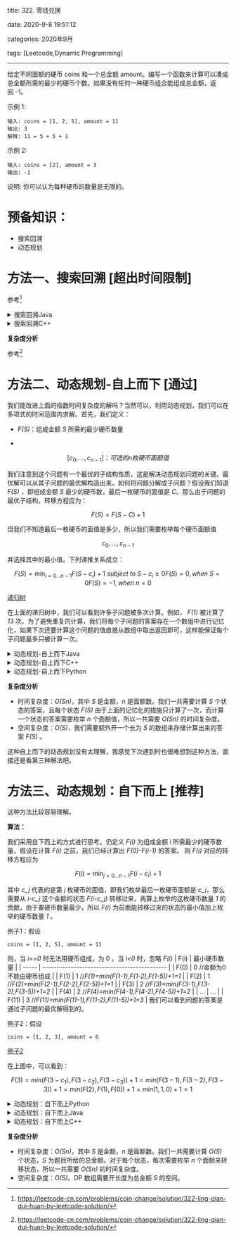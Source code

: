 title: 322. 零钱兑换

date: 2020-9-8 19:51:12

categories: 2020年9月

tags: [Leetcode,Dynamic Programming]

---

给定不同面额的硬币 coins 和一个总金额 amount。编写一个函数来计算可以凑成总金额所需的最少的硬币个数。如果没有任何一种硬币组合能组成总金额，返回 -1。


<!-- more -->


示例 1:
    
    输入: coins = [1, 2, 5], amount = 11
    输出: 3 
    解释: 11 = 5 + 5 + 1
示例 2:
    
    输入: coins = [2], amount = 3
    输出: -1


说明:
    你可以认为每种硬币的数量是无限的。

# 预备知识：

- 搜索回溯
- 动态规划

# 方法一、搜索回溯 [超出时间限制]
参考[^1]

<details>
    <summary>搜索回溯Java</summary>

```Java []
public class Solution {

  public int coinChange(int[] coins, int amount) {
    return coinChange(0, coins, amount);
  }

  private int coinChange(int idxCoin, int[] coins, int amount) {
    if (amount == 0)
      return 0;
    if (idxCoin < coins.length && amount > 0) {
      int maxVal = amount / coins[idxCoin];
      int minCost = Integer.MAX_VALUE;
      for (int x = 0; x <= maxVal; x++) {
        if (amount >= x * coins[idxCoin]) {
          int res = coinChange(idxCoin + 1, coins, amount - x * coins[idxCoin]);
          if (res != -1)
            minCost = Math.min(minCost, res + x);
        }
      }
      return (minCost == Integer.MAX_VALUE)? -1: minCost;
    }
    return -1;
  }
}

// Time Limit Exceeded
```


</details>
<details>
    <summary>搜索回溯C++</summary>
    
```C++ []
class Solution {
    int coinChange(int idxCoin, vector<int>& coins, int amount) {
        if (amount == 0) return 0;
        if (idxCoin < coins.size() && amount > 0) {
            int maxVal = amount / coins[idxCoin];
            int minCost = INT_MAX;
            for (int x = 0; x <= maxVal; x++) {
                if (amount >= x * coins[idxCoin]) {
                    int res = coinChange(idxCoin + 1, coins, amount - x * coins[idxCoin]);
                    if (res != -1) minCost = min(minCost, res + x);
                }
            }
            return minCost == INT_MAX ? -1: minCost;
        }
        return -1;
    }
public:
    int coinChange(vector<int>& coins, int amount) {
        return coinChange(0, coins, amount);
    }
};

// Time Limit Exceeded
```

</details>


**复杂度分析**

参考[^1]

# 方法二、动态规划-自上而下 [通过]
我们能改进上面的指数时间复杂度的解吗？当然可以，利用动态规划，我们可以在多项式的时间范围内求解。首先，我们定义：

- *F(S)*：组成金额 *S* 所需的最少硬币数量 

- 
```math
[c_0,...,c_{n-1}]：可选的 n 枚硬币面额值
```

我们注意到这个问题有一个最优的子结构性质，这是解决动态规划问题的关键。最优解可以从其子问题的最优解构造出来。如何将问题分解成子问题？假设我们知道 *F(S)* ，即组成金额 *S* 最少的硬币数，最后一枚硬币的面值是 *C*。那么由于问题的最优子结构，转移方程应为：

```math
F(S) = F(S - C) + 1
```

但我们不知道最后一枚硬币的面值是多少，所以我们需要枚举每个硬币面额值
```math
c_0,...,c_{n-1}
```


并选择其中的最小值。下列递推关系成立： 

```math
F(S)=\mathop {min}_{i=0...n-1}F(S-c_i)+1 \ subject\ to \ S-c_i \ge 0 

F(S)=0,when \ S=0

F(S)=-1,when \  n=0

```

[递归树](https://pic.leetcode-cn.com/e0fd2252775b89649ceb6e867ff0e546ec77621edb566693482c8588a98066b8-file_1583404923188)

在上面的递归树中，我们可以看到许多子问题被多次计算。例如， *F(1)* 被计算了 *13* 次。为了避免重复的计算，我们将每个子问题的答案存在一个数组中进行记忆化，如果下次还要计算这个问题的值直接从数组中取出返回即可，这样能保证每个子问题最多只被计算一次。 


<details>
    <summary>动态规划-自上而下Java</summary>
    
```Java []
public class Solution {

  public int coinChange(int[] coins, int amount) {
    if (amount < 1) return 0;
    return coinChange(coins, amount, new int[amount]);
  }

  private int coinChange(int[] coins, int rem, int[] count) {
    if (rem < 0) return -1;
    if (rem == 0) return 0;
    if (count[rem - 1] != 0) return count[rem - 1];
    int min = Integer.MAX_VALUE;
    for (int coin : coins) {
      int res = coinChange(coins, rem - coin, count);
      if (res >= 0 && res < min)
        min = 1 + res;
    }
    count[rem - 1] = (min == Integer.MAX_VALUE) ? -1 : min;
    return count[rem - 1];
  }
}
```

</details>
<details>
    <summary>动态规划-自上而下C++</summary>
    
    
```C++ []
class Solution {
    vector<int>count;
    int dp(vector<int>& coins, int rem) {
        if (rem < 0) return -1;
        if (rem == 0) return 0;
        if (count[rem - 1] != 0) return count[rem - 1];
        int Min = INT_MAX;
        for (int coin:coins) {
            int res = dp(coins, rem - coin);
            if (res >= 0 && res < Min) {
                Min = res + 1;
            }
        }
        count[rem - 1] = Min == INT_MAX ? -1 : Min;
        return count[rem - 1];
    }
public:
    int coinChange(vector<int>& coins, int amount) {
        if (amount < 1) return 0;
        count.resize(amount);
        return dp(coins, amount);
    }
};
```


</details>
<details>
    <summary>动态规划-自上而下Python</summary>
    
```Python []
import functools

class Solution:
    def coinChange(self, coins: List[int], amount: int) -> int:
        @functools.lru_cache(amount)
        def dp(rem):
            if rem < 0: return -1
            if rem == 0: return 0
            mini = int(1e9)
            for coin in self.coins:
                res = dp(rem - coin)
                if res >= 0 and res < mini:
                    mini = res + 1
            return mini if mini < int(1e9) else -1

        self.coins = coins
        if amount < 1: return 0
        return dp(amount)
```


</details>


**复杂度分析**

* 时间复杂度：*O(Sn)*，其中 *S* 是金额，*n* 是面额数。我们一共需要计算 *S* 个状态的答案，且每个状态 *F(S)* 由于上面的记忆化的措施只计算了一次，而计算一个状态的答案需要枚举 *n* 个面额值，所以一共需要 *O(Sn)* 的时间复杂度。
* 空间复杂度：*O(S)*，我们需要额外开一个长为 *S* 的数组来存储计算出来的答案 *F(S)* 。


这种自上而下的动态规划没有太理解，我感觉下次遇到时也很难想到这种方法，直接还是看第三种解法吧。

# 方法三、动态规划：自下而上 [推荐]

这种方法比较容易理解。

**算法：**

我们采用自下而上的方式进行思考。仍定义 *F(i)* 为组成金额 *i* 所需最少的硬币数量，假设在计算 *F(i)* 之前，我们已经计算出 *F(0)-F(i-1)* 的答案。 则 *F(i)* 对应的转移方程应为 

```math
F(i)=\mathop {min}_{j=0...n-1}F(i-c_i)+1 


```


其中 *c_j* 代表的是第 *j* 枚硬币的面值，即我们枚举最后一枚硬币面额是 *c_j*，那么需要从 *i-c_j* 这个金额的状态 *F(i-c_j)* 转移过来，再算上枚举的这枚硬币数量 *1* 的贡献，由于要硬币数量最少，所以 *F(i)* 为前面能转移过来的状态的最小值加上枚举的硬币数量 *1* 。

例子1：假设
```
coins = [1, 2, 5], amount = 11
```
则，当 *i==0* 时无法用硬币组成，为 0 。当 *i<0* 时，忽略 *F(i)*
| F(i)  | 最小硬币数量                                 |
| ----- | -------------------------------------------- |
| F(0)  | 0 //金额为0不能由硬币组成                    |
| F(1)  | 1 //*F(1)=min(F(1-1),F(1-2),F(1-5))+1=1*     |
| F(2)  | 1 //*F(2)=min(F(2-1),F(2-2),F(2-5))+1=1*     |
| F(3)  | 2 //*F(3)=min(F(3-1),F(3-2),F(3-5))+1=2*     |
| F(4)  | 2 //*F(4)=min(F(4-1),F(4-2),F(4-5))+1=2*     |
| ...   | ...                                          |
| F(11) | 3 //*F(11)=min(F(11-1),F(11-2),F(11-5))+1=3* |
我们可以看到问题的答案是通过子问题的最优解得到的。

例子2：假设

```
coins = [1, 2, 3], amount = 6
```

[例子2](https://pic.leetcode-cn.com/f4fd96a19871ff55282b0fa90e86ee4768a267ee7e5c446fb6b1837bc215fe2e-file_1583404923197)

在上图中，可以看到： 

```math
F(3)=min(F(3−c_1),F(3−c_2),F(3−c_3))+1

=min(F(3−1),F(3−2),F(3−3))+1

=min(F(2),F(1),F(0))+1

=min(1,1,0)+1

=1
```
 

<details>
    <summary>动态规划：自下而上Python</summary>
    
```Python []
class Solution:
    def coinChange(self, coins: List[int], amount: int) -> int:
        dp = [float('inf')] * (amount + 1)
        dp[0] = 0
        
        for coin in coins:
            for x in range(coin, amount + 1):
                dp[x] = min(dp[x], dp[x - coin] + 1)
        return dp[amount] if dp[amount] != float('inf') else -1 
```


</details>
<details>
    <summary>动态规划：自下而上Java</summary>
    

```Java []
public class Solution {
  public int coinChange(int[] coins, int amount) {
    int max = amount + 1;
    int[] dp = new int[amount + 1];
    Arrays.fill(dp, max);
    dp[0] = 0;
    for (int i = 1; i <= amount; i++) {
      for (int j = 0; j < coins.length; j++) {
        if (coins[j] <= i) {
          dp[i] = Math.min(dp[i], dp[i - coins[j]] + 1);
        }
      }
    }
    return dp[amount] > amount ? -1 : dp[amount];
  }
}
```


</details>
<details>
    <summary>动态规划：自下而上C++</summary>
    
```C++ []
class Solution {
public:
    int coinChange(vector<int>& coins, int amount) {
        int Max = amount + 1;
        vector<int> dp(amount + 1, Max);
        dp[0] = 0;
        for (int i = 1; i <= amount; ++i) {
            for (int j = 0; j < (int)coins.size(); ++j) {
                if (coins[j] <= i) {
                    dp[i] = min(dp[i], dp[i - coins[j]] + 1);
                }
            }
        }
        return dp[amount] > amount ? -1 : dp[amount];
    }
};
```

</details>


**复杂度分析**

* 时间复杂度：*O(Sn)*，其中 *S* 是金额，*n* 是面额数。我们一共需要计算 *O(S)* 个状态，*S* 为题目所给的总金额。对于每个状态，每次需要枚举 *n* 个面额来转移状态，所以一共需要 *O(Sn)* 的时间复杂度。
* 空间复杂度：*O(S)*。DP 数组需要开长度为总金额 *S* 的空间。


[^1]:https://leetcode-cn.com/problems/coin-change/solution/322-ling-qian-dui-huan-by-leetcode-solution/